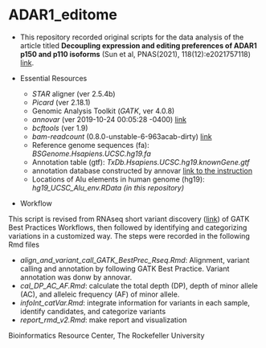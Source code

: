 # ADAR1_editome
* This repository recorded original scripts for the data analysis of the article titled **Decoupling expression and editing preferences of ADAR1 p150 and p110 isoforms** (Sun et al, PNAS(2021), 118(12):e2021757118) [link](https://www.pnas.org/doi/abs/10.1073/pnas.2021757118). 

* Essential Resources
  + *STAR* aligner (ver 2.5.4b)
  + *Picard* (ver 2.18.1)
  + Genomic Analysis Toolkit (*GATK*, ver 4.0.8)
  + *annovar* (ver 2019-10-24 00:05:28 -0400) [link](https://annovar.openbioinformatics.org/en/latest/)
  + *bcftools* (ver 1.9)
  + *bam-readcount* (0.8.0-unstable-6-963acab-dirty) [link](https://github.com/genome/bam-readcount)
  + Reference genome sequences (fa): *BSGenome.Hsapiens.UCSC.hg19.fa*
  + Annotation table (gtf): *TxDb.Hsapiens.UCSC.hg19.knownGene.gtf*
  + annotation database constructed by annovar [link to the instruction](https://annovar.openbioinformatics.org/en/latest/user-guide/download/)
  + Locations of Alu elements in human genome (hg19): *hg19_UCSC_Alu_env.RData (in this repository)*

* Workflow

This script is revised from RNAseq short variant discovery ([link](https://gatk.broadinstitute.org/hc/en-us/articles/360035531192-RNAseq-short-variant-discovery-SNPs-Indels-)) of GATK Best Practices Workflows, then followed by identifying and categorizing variations in a customized way. The steps were recorded in the following Rmd files

  + *align_and_variant_call_GATK_BestPrec_Rseq.Rmd*: Alignment, variant calling and annotation by following GATK Best Practice. Variant annotation was donw by annovar.
  + *cal_DP_AC_AF.Rmd*: calculate the total depth (DP), depth of minor allele (AC), and alleleic frequency (AF) of minor allele. 
  + *infoInt_catVar.Rmd*: integrate information for variants in each sample, identify candidates, and categorize variants
  + *report_rmd_v2.Rmd*: make report and visualization

Bioinformatics Resource Center, The Rockefeller University